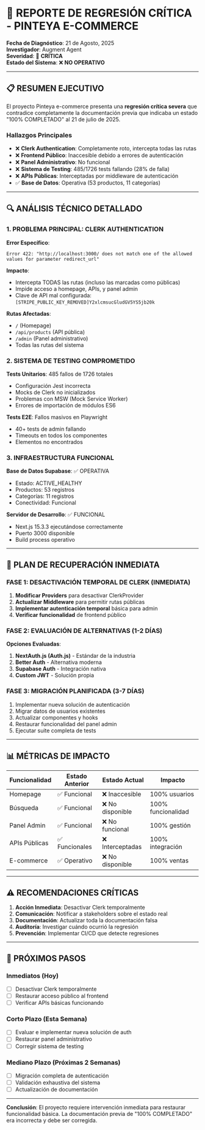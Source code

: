 # 🚨 REPORTE DE REGRESIÓN CRÍTICA - PINTEYA E-COMMERCE

**Fecha de Diagnóstico**: 21 de Agosto, 2025  
**Investigador**: Augment Agent  
**Severidad**: 🔴 **CRÍTICA**  
**Estado del Sistema**: ❌ **NO OPERATIVO**

---

## 📋 **RESUMEN EJECUTIVO**

El proyecto Pinteya e-commerce presenta una **regresión crítica severa** que contradice completamente la documentación previa que indicaba un estado "100% COMPLETADO" al 21 de julio de 2025.

### **Hallazgos Principales**
- ❌ **Clerk Authentication**: Completamente roto, intercepta todas las rutas
- ❌ **Frontend Público**: Inaccesible debido a errores de autenticación
- ❌ **Panel Administrativo**: No funcional
- ❌ **Sistema de Testing**: 485/1726 tests fallando (28% de falla)
- ❌ **APIs Públicas**: Interceptadas por middleware de autenticación
- ✅ **Base de Datos**: Operativa (53 productos, 11 categorías)

---

## 🔍 **ANÁLISIS TÉCNICO DETALLADO**

### **1. PROBLEMA PRINCIPAL: CLERK AUTHENTICATION**

**Error Específico**: 
```
Error 422: "http://localhost:3000/ does not match one of the allowed values for parameter redirect_url"
```

**Impacto**:
- Intercepta TODAS las rutas (incluso las marcadas como públicas)
- Impide acceso a homepage, APIs, y panel admin
- Clave de API mal configurada: `[STRIPE_PUBLIC_KEY_REMOVED]Y2xlcmsucGludGV5YS5jb20k`

**Rutas Afectadas**:
- `/` (Homepage)
- `/api/products` (API pública)
- `/admin` (Panel administrativo)
- Todas las rutas del sistema

### **2. SISTEMA DE TESTING COMPROMETIDO**

**Tests Unitarios**: 485 fallos de 1726 totales
- Configuración Jest incorrecta
- Mocks de Clerk no inicializados
- Problemas con MSW (Mock Service Worker)
- Errores de importación de módulos ES6

**Tests E2E**: Fallos masivos en Playwright
- 40+ tests de admin fallando
- Timeouts en todos los componentes
- Elementos no encontrados

### **3. INFRAESTRUCTURA FUNCIONAL**

**Base de Datos Supabase**: ✅ OPERATIVA
- Estado: ACTIVE_HEALTHY
- Productos: 53 registros
- Categorías: 11 registros
- Conectividad: Funcional

**Servidor de Desarrollo**: ✅ FUNCIONAL
- Next.js 15.3.3 ejecutándose correctamente
- Puerto 3000 disponible
- Build process operativo

---

## 🎯 **PLAN DE RECUPERACIÓN INMEDIATA**

### **FASE 1: DESACTIVACIÓN TEMPORAL DE CLERK (INMEDIATA)**

1. **Modificar Providers** para desactivar ClerkProvider
2. **Actualizar Middleware** para permitir rutas públicas
3. **Implementar autenticación temporal** básica para admin
4. **Verificar funcionalidad** de frontend público

### **FASE 2: EVALUACIÓN DE ALTERNATIVAS (1-2 DÍAS)**

**Opciones Evaluadas**:
1. **NextAuth.js (Auth.js)** - Estándar de la industria
2. **Better Auth** - Alternativa moderna
3. **Supabase Auth** - Integración nativa
4. **Custom JWT** - Solución propia

### **FASE 3: MIGRACIÓN PLANIFICADA (3-7 DÍAS)**

1. Implementar nueva solución de autenticación
2. Migrar datos de usuarios existentes
3. Actualizar componentes y hooks
4. Restaurar funcionalidad del panel admin
5. Ejecutar suite completa de tests

---

## 📊 **MÉTRICAS DE IMPACTO**

| Funcionalidad | Estado Anterior | Estado Actual | Impacto |
|---------------|----------------|---------------|---------|
| Homepage | ✅ Funcional | ❌ Inaccesible | 100% usuarios |
| Búsqueda | ✅ Funcional | ❌ No disponible | 100% funcionalidad |
| Panel Admin | ✅ Funcional | ❌ No funcional | 100% gestión |
| APIs Públicas | ✅ Funcionales | ❌ Interceptadas | 100% integración |
| E-commerce | ✅ Operativo | ❌ No disponible | 100% ventas |

---

## ⚠️ **RECOMENDACIONES CRÍTICAS**

1. **Acción Inmediata**: Desactivar Clerk temporalmente
2. **Comunicación**: Notificar a stakeholders sobre el estado real
3. **Documentación**: Actualizar toda la documentación falsa
4. **Auditoría**: Investigar cuándo ocurrió la regresión
5. **Prevención**: Implementar CI/CD que detecte regresiones

---

## 🔄 **PRÓXIMOS PASOS**

### **Inmediatos (Hoy)**
- [ ] Desactivar Clerk temporalmente
- [ ] Restaurar acceso público al frontend
- [ ] Verificar APIs básicas funcionando

### **Corto Plazo (Esta Semana)**
- [ ] Evaluar e implementar nueva solución de auth
- [ ] Restaurar panel administrativo
- [ ] Corregir sistema de testing

### **Mediano Plazo (Próximas 2 Semanas)**
- [ ] Migración completa de autenticación
- [ ] Validación exhaustiva del sistema
- [ ] Actualización de documentación

---

**Conclusión**: El proyecto requiere intervención inmediata para restaurar funcionalidad básica. La documentación previa de "100% COMPLETADO" era incorrecta y debe ser corregida.



